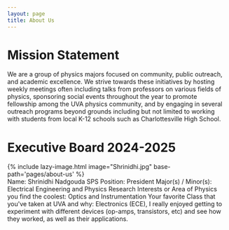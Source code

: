 ```yaml
---
layout: page
title: About Us
---
```

# Mission Statement

We are a group of physics majors focused on community, public outreach, and academic excellence. We strive towards these initiatives by hosting weekly meetings often including talks from professors on 
various fields of physics, sponsoring social events throughout the year to promote fellowship among the UVA physics community, and by engaging in several outreach programs beyond grounds including but not
limited to working with students from local K-12 schools such as Charlottesville High School.

# Executive Board 2024-2025

{% include lazy-image.html 
   image="Shrinidhi.jpg" 
   base-path='pages/about-us'
%}
<br>
Name: Shrinidhi Nadgouda
SPS Position: President
Major(s) / Minor(s): Electrical Engineering and Physics
Research Interests or Area of Physics you find the coolest: Optics and Instrumentation
Your favorite Class that you've taken at UVA and why: Electronics (ECE), I really enjoyed getting to experiment with different devices (op-amps, transistors, etc) and see how they worked, as well as their applications.






